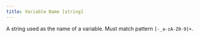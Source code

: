 ```yaml
---
title: Variable Name [string]
---
```

A string used as the name of a variable. Must match pattern `[-_a-zA-Z0-9]+`.